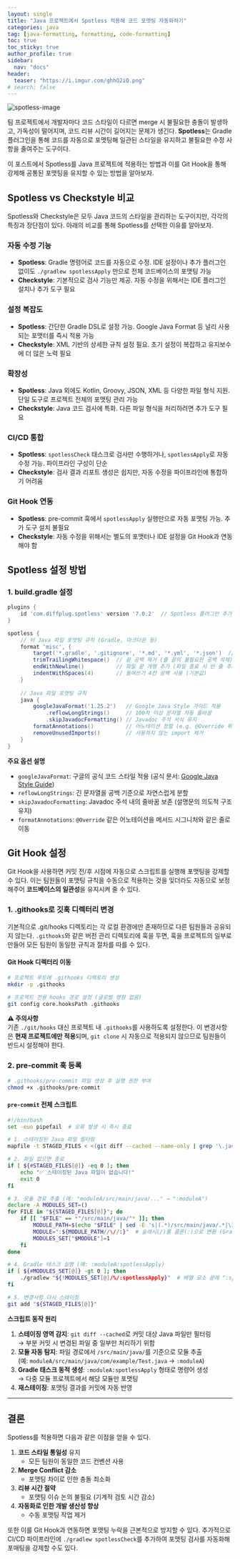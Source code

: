 ```yaml
---
layout: single
title: "Java 프로젝트에서 Spotless 적용해 코드 포맷팅 자동화하기"
categories: java
tag: [java-formatting, formatting, code-formatting]
toc: true
toc_sticky: true
author_profile: true
sidebar:
  nav: "docs"
header:
  teaser: "https://i.imgur.com/ghhO2iQ.png"
# search: false
---
```


![spotless-image](https://i.imgur.com/ghhO2iQ.png)

팀 프로젝트에서 개발자마다 코드 스타일이 다르면 merge 시 불필요한 충돌이 발생하고, 가독성이 떨어지며, 코드 리뷰 시간이 길어지는 문제가 생긴다. **Spotless**는 Gradle 플러그인을 통해 코드를 자동으로 포맷팅해 일관된 스타일을 유지하고 불필요한 수정 사항을 줄여주는 도구이다.

이 포스트에서 Spotless를 Java 프로젝트에 적용하는 방법과 이를 Git Hook을 통해 강제해 공통된 포맷팅을 유지할 수 있는 방법을 알아보자.

## Spotless vs Checkstyle 비교

Spotless와 Checkstyle은 모두 Java 코드의 스타일을 관리하는 도구이지만, 각각의 특징과 장단점이 있다. 아래의 비교를 통해 Spotless를 선택한 이유를 알아보자.

### 자동 수정 기능

- **Spotless**: Gradle 명령어로 코드를 자동으로 수정. IDE 설정이나 추가 플러그인 없이도 `./gradlew spotlessApply` 만으로 전체 코드베이스의 포맷팅 가능
- **Checkstyle**: 기본적으로 검사 기능만 제공. 자동 수정을 위해서는 IDE 플러그인 설치나 추가 도구 필요

### 설정 복잡도

- **Spotless**: 간단한 Gradle DSL로 설정 가능. Google Java Format 등 널리 사용되는 포맷터를 즉시 적용 가능
- **Checkstyle**: XML 기반의 상세한 규칙 설정 필요. 초기 설정이 복잡하고 유지보수에 더 많은 노력 필요

### 확장성

- **Spotless**: Java 외에도 Kotlin, Groovy, JSON, XML 등 다양한 파일 형식 지원. 단일 도구로 프로젝트 전체의 포맷팅 관리 가능
- **Checkstyle**: Java 코드 검사에 특화. 다른 파일 형식을 처리하려면 추가 도구 필요

### CI/CD 통합

- **Spotless**: `spotlessCheck` 태스크로 검사만 수행하거나, `spotlessApply`로 자동 수정 가능. 파이프라인 구성이 단순
- **Checkstyle**: 검사 결과 리포트 생성은 쉽지만, 자동 수정을 파이프라인에 통합하기 어려움

### Git Hook 연동

- **Spotless**: pre-commit 훅에서 `spotlessApply` 실행만으로 자동 포맷팅 가능. 추가 도구 설치 불필요
- **Checkstyle**: 자동 수정을 위해서는 별도의 포맷터나 IDE 설정을 Git Hook과 연동해야 함

## Spotless 설정 방법

### 1. build.gradle 설정

```groovy
plugins {
    id 'com.diffplug.spotless' version '7.0.2'  // Spotless 플러그인 추가
}

spotless {
    // 비 Java 파일 포맷팅 규칙 (Gradle, 마크다운 등)
    format 'misc', {
        target('*.gradle', '.gitignore', '*.md', '*.yml', '*.json')  // 대상 파일 지정
        trimTrailingWhitespace()  // 끝 공백 제거 (줄 끝의 불필요한 공백 삭제)
        endWithNewline()          // 파일 끝 개행 추가 (파일 종료 시 빈 줄 추가)
        indentWithSpaces(4)       // 들여쓰기 4칸 공백 사용 (기본값)
    }
    
    // Java 파일 포맷팅 규칙
    java {
        googleJavaFormat('1.25.2')   // Google Java Style 가이드 적용
            .reflowLongStrings()     // 100자 이상 문자열 자동 줄바꿈
            .skipJavadocFormatting() // Javadoc 주석 서식 유지
        formatAnnotations()          // 어노테이션 정렬 (e.g. @Override 위치 통일)
        removeUnusedImports()        // 사용하지 않는 import 제거
    }
}
```

**주요 옵션 설명**  
- `googleJavaFormat`: 구글의 공식 코드 스타일 적용 (공식 문서: [Google Java Style Guide](https://google.github.io/styleguide/javaguide.html))
- `reflowLongStrings`: 긴 문자열을 공백 기준으로 자연스럽게 분할
- `skipJavadocFormatting`: Javadoc 주석 내의 줄바꿈 보존 (설명문의 의도적 구조 유지)
- `formatAnnotations`: `@Override` 같은 어노테이션을 메서드 시그니처와 같은 줄로 이동

## Git Hook 설정

Git Hook을 사용하면 커밋 전/후 시점에 자동으로 스크립트를 실행해 포맷팅을 강제할 수 있다. 이는 팀원들이 포맷팅 규칙을 수동으로 적용하는 것을 잊더라도 자동으로 보정해주어 **코드베이스의 일관성**을 유지시켜 줄 수 있다.

### 1. .githooks로 깃훅 디렉터리 변경

기본적으로 .git/hooks 디렉토리는 각 로컬 환경에만 존재하므로 다른 팀원들과 공유되지 않는다. `.githooks`와 같은 버전 관리 디렉토리에 훅을 두면, 훅을 프로젝트의 일부로 만들어 모든 팀원이 동일한 규칙과 절차를 따를 수 있다.

#### Git Hook 디렉터리 이동

```bash
# 프로젝트 루트에 .githooks 디렉토리 생성
mkdir -p .githooks

# 프로젝트 전용 hooks 경로 설정 (글로벌 영향 없음)
git config core.hooksPath .githooks
```

**⚠️ 주의사항**  
기존 `./git/hooks` 대신 프로젝트 내 `.githooks`를 사용하도록 설정한다. 이 변경사항은 **현재 프로젝트에만 적용**되며, `git clone` 시 자동으로 적용되지 않으므로 팀원들이 반드시 설정해야 한다.

### 2. pre-commit 훅 등록

```bash
# .githooks/pre-commit 파일 생성 후 실행 권한 부여
chmod +x .githooks/pre-commit
```

#### `pre-commit` 전체 스크립트

```bash
#!/bin/bash
set -euo pipefail  # 오류 발생 시 즉시 종료

# 1. 스테이징된 Java 파일 필터링
mapfile -t STAGED_FILES < <(git diff --cached --name-only | grep '\.java$')

# 2. 파일 없으면 종료
if [ ${#STAGED_FILES[@]} -eq 0 ]; then
    echo "✅ 스테이징된 Java 파일이 없습니다!"
    exit 0
fi

# 3. 모듈 경로 추출 (예: "moduleA/src/main/java/..." → ":moduleA")
declare -A MODULES_SET=()
for FILE in "${STAGED_FILES[@]}"; do
    if [[ "$FILE" == *"/src/main/java/"* ]]; then
        MODULE_PATH=$(echo "$FILE" | sed -E 's|(.*)/src/main/java/.*|\1|')
        MODULE=":${MODULE_PATH//\//:}"  # 슬래시(/)를 콜론(:)으로 변환 (Gradle 서브모듈 형식)
        MODULES_SET["$MODULE"]=1
    fi
done

# 4. Gradle 태스크 실행 (예: :moduleA:spotlessApply)
if [ ${#MODULES_SET[@]} -gt 0 ]; then
    ./gradlew "${!MODULES_SET[@]/%/:spotlessApply}"  # 배열 요소 끝에 ":spotlessApply" 추가
fi

# 5. 변경사항 다시 스테이징
git add "${STAGED_FILES[@]}"
```

**스크립트 동작 원리**  
1. **스테이징 영역 감지**: `git diff --cached`로 커밋 대상 Java 파일만 필터링  
   → 부분 커밋 시 변경된 파일 중 일부만 처리하기 위함
2. **모듈 자동 탐지**: 파일 경로에서 `/src/main/java/`를 기준으로 모듈 추출  
   (예: `moduleA/src/main/java/com/example/Test.java` → `:moduleA`)
3. **Gradle 태스크 동적 생성**: `:moduleA:spotlessApply` 형태로 명령어 생성  
   → 다중 모듈 프로젝트에서 해당 모듈만 포맷팅
4. **재스테이징**: 포맷팅 결과를 커밋에 자동 반영

---

## 결론

Spotless를 적용하면 다음과 같은 이점을 얻을 수 있다.

1. **코드 스타일 통일성** 유지  
   - 모든 팀원이 동일한 코드 컨벤션 사용
2. **Merge Conflict 감소**  
   - 포맷팅 차이로 인한 충돌 최소화
3. **리뷰 시간 절약**  
   - 포맷팅 이슈 논의 불필요 (기계적 검토 시간 감소)
4. **자동화로 인한 개발 생산성 향상**  
   - 수동 포맷팅 작업 제거

또한 이를 Git Hook과 연동하면 포맷팅 누락을 근본적으로 방지할 수 있다. 추가적으로  CI/CD 파이프라인에 `./gradlew spotlessCheck`를 추가하여 포맷팅 검사를 자동화해 포매팅을 강제할 수도 있다.
